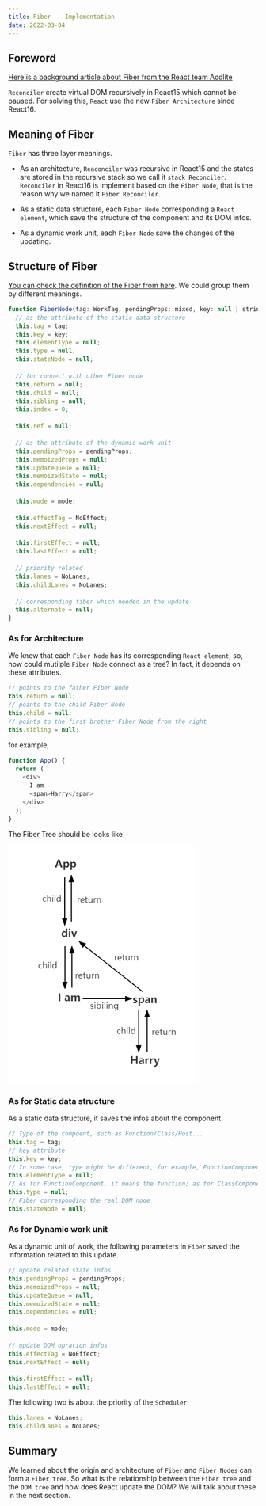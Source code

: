 ```yaml
---
title: Fiber -- Implementation
date: 2022-03-04
---
```


## Foreword

[Here is a background article about Fiber from the React team Acdlite](https://github.com/acdlite/react-fiber-architecture)

`Reconciler` create virtual DOM recursively in React15 which cannot be paused. For solving this, `React` use the new `Fiber Architecture` since React16.

## Meaning of Fiber

`Fiber` has three layer meanings.

- As an architecture, `Reaconciler` was recursive in React15 and the states are stored in the recursive stack so we call it `stack Reconciler`. `Reconciler` in React16 is implement based on the `Fiber Node`, that is the reason why we named it `Fiber Reconciler`.

- As a static data structure, each `Fiber Node` corresponding a `React element`, which save the structure of the component and its DOM infos.

- As a dynamic work unit, each `Fiber Node` save the changes of the updating.

## Structure of Fiber

[You can check the definition of the Fiber from here](https://github.com/facebook/react/blob/1fb18e22ae66fdb1dc127347e169e73948778e5a/packages/react-reconciler/src/ReactFiber.new.js#L117). We could group them by different meanings.

```js
function FiberNode(tag: WorkTag, pendingProps: mixed, key: null | string, mode: TypeOfMode) {
  // as the attribute of the static data structure
  this.tag = tag;
  this.key = key;
  this.elementType = null;
  this.type = null;
  this.stateNode = null;

  // for connect with other Fiber node
  this.return = null;
  this.child = null;
  this.sibling = null;
  this.index = 0;

  this.ref = null;

  // as the attribute of the dynamic work unit
  this.pendingProps = pendingProps;
  this.memoizedProps = null;
  this.updateQueue = null;
  this.memoizedState = null;
  this.dependencies = null;

  this.mode = mode;

  this.effectTag = NoEffect;
  this.nextEffect = null;

  this.firstEffect = null;
  this.lastEffect = null;

  // priority related
  this.lanes = NoLanes;
  this.childLanes = NoLanes;

  // corresponding fiber which needed in the update
  this.alternate = null;
}
```

### As for Architecture

We know that each `Fiber Node` has its corresponding `React element`, so, how could mutilple `Fiber Node` connect as a tree? In fact, it depends on these attributes.

```js
// points to the father Fiber Node
this.return = null;
// points to the child Fiber Node
this.child = null;
// points to the first brother Fiber Node from the right
this.sibling = null;
```

for example,

```js
function App() {
  return (
    <div>
      I am
      <span>Harry</span>
    </div>
  );
}
```

The Fiber Tree should be looks like

![Fiber Tree](../../images/fiber1.png)

### As for Static data structure

As a static data structure, it saves the infos about the component

```js
// Type of the compoent, such as Function/Class/Host...
this.tag = tag;
// key attribute
this.key = key;
// In some case, type might be different, for example, FunctionComponent wrapped by React.memo
this.elementType = null;
// As for FunctionComponent, it means the function; as for ClassComponent, it means the class; As for HostComponent, it means the tagName of the DOM node
this.type = null;
// Fiber corresponding the real DOM node
this.stateNode = null;
```

### As for Dynamic work unit

As a dynamic unit of work, the following parameters in `Fiber` saved the information related to this update.

```js
// update related state infos
this.pendingProps = pendingProps;
this.memoizedProps = null;
this.updateQueue = null;
this.memoizedState = null;
this.dependencies = null;

this.mode = mode;

// update DOM opration infos
this.effectTag = NoEffect;
this.nextEffect = null;

this.firstEffect = null;
this.lastEffect = null;
```

The following two is about the priority of the `Scheduler`

```js
this.lanes = NoLanes;
this.childLanes = NoLanes;
```

## Summary

We learned about the origin and architecture of `Fiber` and `Fiber Nodes` can form a `Fiber tree`. So what is the relationship between the `Fiber tree` and the `DOM tree` and how does React update the DOM? We will talk about these in the next section.
